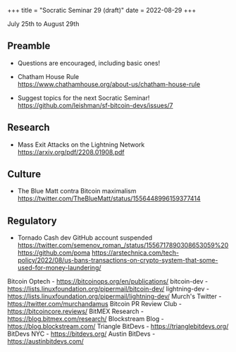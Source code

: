 +++
title = "Socratic Seminar 29 (draft)"
date = 2022-08-29
+++

July 25th to August 29th

## Preamble
- Questions are encouraged, including basic ones!
- Chatham House Rule  
  <https://www.chathamhouse.org/about-us/chatham-house-rule>

- Suggest topics for the next Socratic Seminar!  
  <https://github.com/leishman/sf-bitcoin-devs/issues/7>

## Research
- Mass Exit Attacks on the Lightning Network  
  https://arxiv.org/pdf/2208.01908.pdf

## Culture
- The Blue Matt contra Bitcoin maximalism  
  <https://twitter.com/TheBlueMatt/status/1556448996159377414>

## Regulatory
- Tornado Cash dev GitHub account suspended  
  <https://twitter.com/semenov_roman_/status/1556717890308653059%20>
  <https://github.com/poma>
  <https://arstechnica.com/tech-policy/2022/08/us-bans-transactions-on-crypto-system-that-some-used-for-money-laundering/>

Bitcoin Optech - https://bitcoinops.org/en/publications/
bitcoin-dev - https://lists.linuxfoundation.org/pipermail/bitcoin-dev/
lightning-dev - https://lists.linuxfoundation.org/pipermail/lightning-dev/
Murch's Twitter - https://twitter.com/murchandamus
Bitcoin PR Review Club - https://bitcoincore.reviews/
BitMEX Research - https://blog.bitmex.com/research/
Blockstream Blog - https://blog.blockstream.com/
Triangle BitDevs - https://trianglebitdevs.org/
BitDevs NYC - https://bitdevs.org/
Austin BitDevs - https://austinbitdevs.com/
